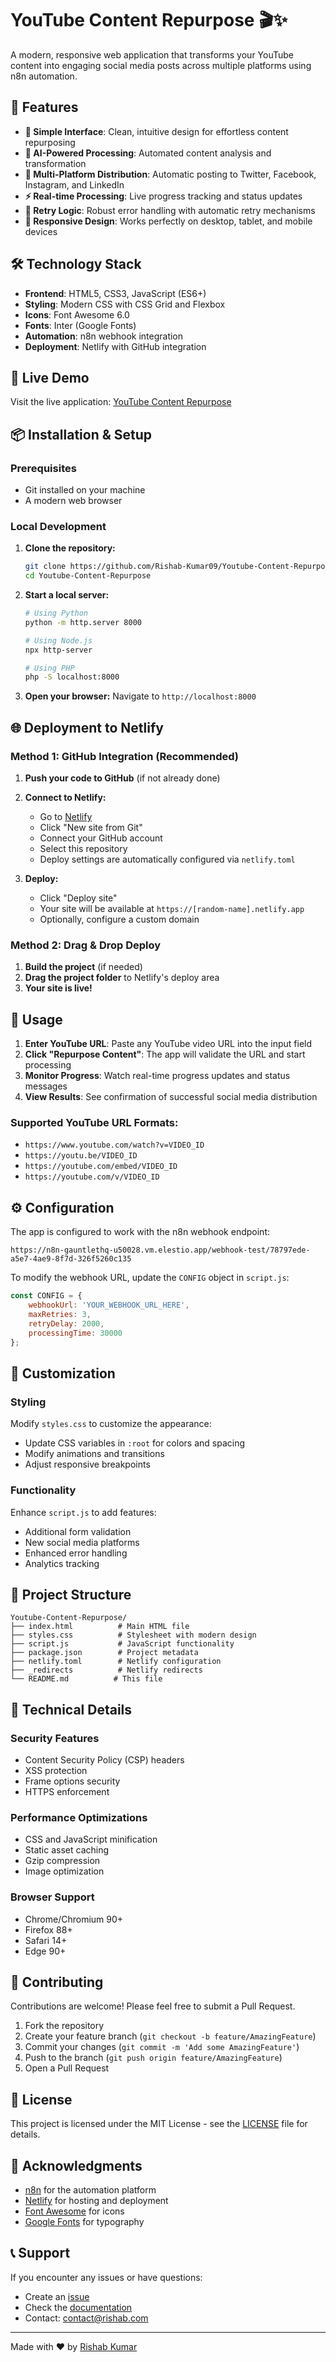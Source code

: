 # YouTube Content Repurpose 🎬✨

A modern, responsive web application that transforms your YouTube content into engaging social media posts across multiple platforms using n8n automation.

## 🚀 Features

- **🎯 Simple Interface**: Clean, intuitive design for effortless content repurposing
- **🤖 AI-Powered Processing**: Automated content analysis and transformation
- **📱 Multi-Platform Distribution**: Automatic posting to Twitter, Facebook, Instagram, and LinkedIn
- **⚡ Real-time Processing**: Live progress tracking and status updates
- **🔄 Retry Logic**: Robust error handling with automatic retry mechanisms
- **📱 Responsive Design**: Works perfectly on desktop, tablet, and mobile devices

## 🛠 Technology Stack

- **Frontend**: HTML5, CSS3, JavaScript (ES6+)
- **Styling**: Modern CSS with CSS Grid and Flexbox
- **Icons**: Font Awesome 6.0
- **Fonts**: Inter (Google Fonts)
- **Automation**: n8n webhook integration
- **Deployment**: Netlify with GitHub integration

## 🚀 Live Demo

Visit the live application: [YouTube Content Repurpose](https://youtube-content-repurpose.netlify.app)

## 📦 Installation & Setup

### Prerequisites
- Git installed on your machine
- A modern web browser

### Local Development

1. **Clone the repository:**
   ```bash
   git clone https://github.com/Rishab-Kumar09/Youtube-Content-Repurpose.git
   cd Youtube-Content-Repurpose
   ```

2. **Start a local server:**
   ```bash
   # Using Python
   python -m http.server 8000
   
   # Using Node.js
   npx http-server
   
   # Using PHP
   php -S localhost:8000
   ```

3. **Open your browser:**
   Navigate to `http://localhost:8000`

## 🌐 Deployment to Netlify

### Method 1: GitHub Integration (Recommended)

1. **Push your code to GitHub** (if not already done)
2. **Connect to Netlify:**
   - Go to [Netlify](https://netlify.com)
   - Click "New site from Git"
   - Connect your GitHub account
   - Select this repository
   - Deploy settings are automatically configured via `netlify.toml`

3. **Deploy:**
   - Click "Deploy site"
   - Your site will be available at `https://[random-name].netlify.app`
   - Optionally, configure a custom domain

### Method 2: Drag & Drop Deploy

1. **Build the project** (if needed)
2. **Drag the project folder** to Netlify's deploy area
3. **Your site is live!**

## 🎯 Usage

1. **Enter YouTube URL**: Paste any YouTube video URL into the input field
2. **Click "Repurpose Content"**: The app will validate the URL and start processing
3. **Monitor Progress**: Watch real-time progress updates and status messages
4. **View Results**: See confirmation of successful social media distribution

### Supported YouTube URL Formats:
- `https://www.youtube.com/watch?v=VIDEO_ID`
- `https://youtu.be/VIDEO_ID`
- `https://youtube.com/embed/VIDEO_ID`
- `https://youtube.com/v/VIDEO_ID`

## ⚙️ Configuration

The app is configured to work with the n8n webhook endpoint:
```
https://n8n-gauntlethq-u50028.vm.elestio.app/webhook-test/78797ede-a5e7-4ae9-8f7d-326f5260c135
```

To modify the webhook URL, update the `CONFIG` object in `script.js`:
```javascript
const CONFIG = {
    webhookUrl: 'YOUR_WEBHOOK_URL_HERE',
    maxRetries: 3,
    retryDelay: 2000,
    processingTime: 30000
};
```

## 🎨 Customization

### Styling
Modify `styles.css` to customize the appearance:
- Update CSS variables in `:root` for colors and spacing
- Modify animations and transitions
- Adjust responsive breakpoints

### Functionality
Enhance `script.js` to add features:
- Additional form validation
- New social media platforms
- Enhanced error handling
- Analytics tracking

## 📁 Project Structure

```
Youtube-Content-Repurpose/
├── index.html          # Main HTML file
├── styles.css          # Stylesheet with modern design
├── script.js           # JavaScript functionality
├── package.json        # Project metadata
├── netlify.toml        # Netlify configuration
├── _redirects          # Netlify redirects
└── README.md          # This file
```

## 🔧 Technical Details

### Security Features
- Content Security Policy (CSP) headers
- XSS protection
- Frame options security
- HTTPS enforcement

### Performance Optimizations
- CSS and JavaScript minification
- Static asset caching
- Gzip compression
- Image optimization

### Browser Support
- Chrome/Chromium 90+
- Firefox 88+
- Safari 14+
- Edge 90+

## 🤝 Contributing

Contributions are welcome! Please feel free to submit a Pull Request.

1. Fork the repository
2. Create your feature branch (`git checkout -b feature/AmazingFeature`)
3. Commit your changes (`git commit -m 'Add some AmazingFeature'`)
4. Push to the branch (`git push origin feature/AmazingFeature`)
5. Open a Pull Request

## 📝 License

This project is licensed under the MIT License - see the [LICENSE](LICENSE) file for details.

## 🙏 Acknowledgments

- [n8n](https://n8n.io) for the automation platform
- [Netlify](https://netlify.com) for hosting and deployment
- [Font Awesome](https://fontawesome.com) for icons
- [Google Fonts](https://fonts.google.com) for typography

## 📞 Support

If you encounter any issues or have questions:
- Create an [issue](https://github.com/Rishab-Kumar09/Youtube-Content-Repurpose/issues)
- Check the [documentation](https://github.com/Rishab-Kumar09/Youtube-Content-Repurpose/wiki)
- Contact: [contact@rishab.com](mailto:contact@rishab.com)

---

Made with ❤️ by [Rishab Kumar](https://github.com/Rishab-Kumar09) 